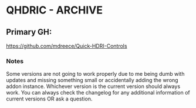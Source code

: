 # QHDRIC - ARCHIVE

## Primary GH:

https://github.com/mdreece/Quick-HDRI-Controls


### Notes

Some versions are not going to work properly due to me being dumb with updates and missing something small or accidentally adding the wrong addon instance.
Whichever version is the current version should always work. You can always check the changelog for any additional information of current versions OR ask a question.

